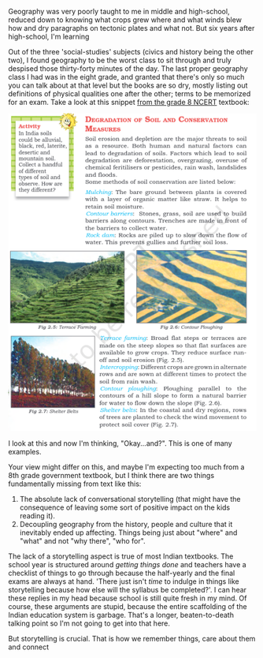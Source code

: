 Geography was very poorly taught to me in middle and high-school, reduced down to knowing what crops grew where and what winds blew how and dry paragraphs on tectonic plates and what not. But six years after high-school, I'm learning  

Out of the three 'social-studies' subjects (civics and history being the other two), I found geography to be the worst class to sit through and truly despised those thirty-forty minutes of the day. The last proper geography class I had was in the eight grade, and granted that there's only so much you can talk about at that level but the books are so dry, mostly listing out definitions of physical qualities one after the other; terms to be memorized for an exam. Take a look at this snippet [from the grade 8 NCERT](https://ncert.nic.in/textbook.php?hess4=2-5) textbook:

![](images/images/2025-rediscovering-geography/img-2025-rediscovering-geography-202502.png)

I look at this and now I'm thinking, "Okay...and?". This is one of many examples.

Your view might differ on this, and maybe I'm expecting too much from a 8th grade government textbook, but I think there are two things fundamentally missing from text like this: 

1. The absolute lack of conversational storytelling (that might have the consequence of leaving some sort of positive impact on the kids reading it). 
2. Decoupling geography from the history, people and culture that it inevitably ended up affecting. Things being just about "where" and "what" and not "why there", "who for". 

The lack of a storytelling aspect is true of most Indian textbooks. The school year is structured around _getting things done_ and teachers have a checklist of things to go through because the half-yearly and the final exams are always at hand. 'There just isn't _time_ to indulge in things like storytelling because how else will the syllabus be completed?'. I can hear these replies in my head because school is still quite fresh in my mind. Of course, these arguments are stupid, because the entire scaffolding of the Indian education system is garbage. That's a longer, beaten-to-death talking point so I'm not going to get into that here. 

But storytelling is crucial. That is how we remember things, care about them and connect 